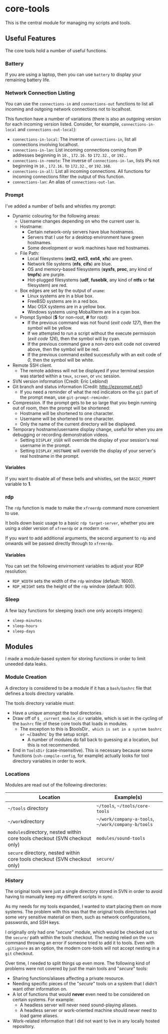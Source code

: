 
# core-tools

This is the central module for managing my scripts and tools.

## Useful Features

The core tools hold a number of useful functions.

### Battery

If you are using a laptop, then you can use `battery` to display your remaining battery life.

### Network Connection Listing

You can use the `connections-in` and `connections-out` functions to list all incoming and outgoing network connections not to localhost.

This function have a number of variations (there is also an outgoing version for each incoming version listed. Consider, for example, `connections-in-local` and `connections-out-local`):

* `connections-in-local`: The inverse of `connections-in`, list all connections involving localhost.
* `connections-in-lan`: List incoming connections coming from IP addresses beginning in `10.`, `172.16.` to `172.32.`, or `192.`.
* `connections-in-remote`: The inverse of `connections-in-lan`, lists IPs not beginning in `10.`, `172.16.` to `172.32.`, or `192.168`.
* `connections-in-all`: List all incoming connections. All functions for incoming connections filter the output of this function.
* `connections-lan`: An alias of `connections-out-lan`.

### Prompt

I've added a number of bells and whistles my prompt:

* Dynamic colouring for the following areas:
  * Username changes depending on who the current user is.
  * Hostname:
     * Certain network-only servers have blue hostnames.
     * Servers that I use for a desktop environment have green hostnames.
     * Some development or work machines have red hostnames.
   * File Path:
     * Local filesystems (**ext2**, **ext3**, **ext4**, **xfs**) are green.
     * Network file systems (**nfs**, **cifs**) are blue.
     * OS and memory-based filesystems (**sysfs**, **proc**, any kind of **tmpfs**) are purple.
     * Hot-plugged filesystems (**udf**, **fuseblk**, any kind of **ntfs** or **fat** filesystem) are red.
  * Box edges are set by the output of `uname`:
     * Linux systems are in a blue box.
     * FreeBSD systems are in a red box.
     * Mac OSX systems are in a yellow box.
     * Windows systems using MobaXterm are in a cyan box.
  * Prompt Symbol (**$** for non-root, **#** for root):
     * If the previous command was not found (*exit code 127*), then the symbol will be yellow.
     * If we attempted to run a script without the execute permission (*exit code 126*), then the symbol will by cyan.
     * If the previous command gave a non-zero exit code not covered above, then the symbol will be red.
     * If the previous command exited successfully with an exit code of *0*, then the symbol will be white.
* Remote SSH client.
  * The remote address will not be displayed if your terminal session was started within a `tmux`, `screen`, or `vnc` session.
* SVN version information (Credit: Eric Leblond)
* Git branch and status information (Credit: http://ezprompt.net/)
  * If you need a reminder of what the red indicators on the `git` part of the prompt mean, use `git-prompt-reminder`.
* Compression. If the prompt gets to be so large that you begin running out of room, then the prompt will be shortened:
  * Hostname will be shortened to one character.
  * Username will be shortened to one character.
  * Only the name of the current directory will be displayed.
* Temporary hostname/username display change, useful for when you are debugging or recording demonstration videos.
  * Setting `DISPLAY_USER` will override the display of your session's real username in the prompt.
  * Setting `DISPLAY_HOSTNAME` will override the display of your server's real hostname in the prompt.

#### Variables

If you want to disable all of these bells and whistles, set the `BASIC_PROMPT` variable to **1**.

### rdp

The `rdp` function is made to make the `xfreerdp` command more convenient to use.

It boils down basic usage to a basic `rdp target-server`, whether you are using a older version of `xfreerdp` or a modern one.

If you want to add additional arguments, the second argument to `rdp` and onwards will be passed directly through to `xfreerdp`.

#### Variables

You can set the following envirnoment variables to adjust your RDP resolution:

* `RDP_WIDTH` sets the width of the `rdp` window (default: 1600).
* `RDP_HEIGHT` sets the height of the `rdp` window (default: 900).

### Sleep

A few lazy functions for sleeping (each one only accepts integers):

* `sleep-minutes`
* `sleep-hours`
* `sleep-days`

## Modules

I made a module-based system for storing functions in order to limit uneeded data leaks.

### Module Creation

A directory is considered to be a module if it has a `bash/bashrc` file that defines a tools directory variable.

The tools directory variable must:

* Have a unique amongst the tool directories.
* Draw off of `$__current_module_dir` variable, which is set in the cycling of the `bashrc` file of these core tools that loads in modules.
  * The exception to this is $toolsDir`, which is set in a system bashrc or `~/.bashrc` by the setup script.
    * A number of modules do fall back to guessing at a location, but this is not recommended.
* End in `ToolsDir` (case-insensitive).
    This is necessary because some functions (`ssh-compile-config`, for example)
    actually looks for tool directory variables in order to work.

### Locations

Modules are read out of the following directories:

| Location                                                         | Example(s)                                            |
|------------------------------------------------------------------|-------------------------------------------------------|
| `~/tools` directory                                              | `~/tools`, `~/tools/core-tools`                    |
| `~/work`directory                                                | `~/work/company-a-tools`, `~/work/company-b/tools` |
| `modules`directory, nested within core tools checkout (SVN checkout only) | `modules/sound-tools`                               |
| `secure` directory, nested within core tools checkout (SVN checkout only) | `secure/`                                           |

### History

The original tools were just a single directory stored in SVN in order to avoid having to manually keep my different scripts in sync.

As my needs for my tools expanded, I wanted to start placing them on more systems.
The problem with this was that the original tools directories had some very sensitive material on them, 
    such as network configurations, passwords, and SSH keys.

I originally only had one "*secure*" module, which would be checked out to the `secure/` path within the tools checkout.
The nesting relied on the `svn` command throwing an error if someone tried to add it to tools. Even with `.gitignore` as an option,
    the modern core-tools will not accept nesting in a `git` checkout.

Over time, I needed to split things up even more.
The following kind of problems were not covered by just the main tools and "*secure*" tools:

* Sharing functions/aliases affecting a private resource.
* Needing specific pieces of the "*secure*" tools on a system that I didn't want other information on.
* A lot of functions that would **never** even need to be considered on certain systems. For example:
  * A headless server will never need sound-playing aliases.
  * A headless server or work-oriented machine should never need to load game aliases.
* Work-related information that I did not want to live in any locally hosted repository.

